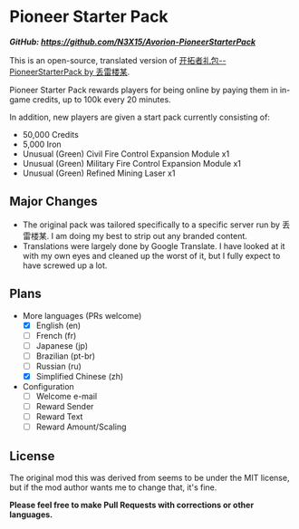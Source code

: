 # Pioneer Starter Pack
***GitHub: https://github.com/N3X15/Avorion-PioneerStarterPack***

This is an open-source, translated version of [开拓者礼包--PioneerStarterPack by 丢雷楼某](https://steamcommunity.com/sharedfiles/filedetails/?id=3441802113).

Pioneer Starter Pack rewards players for being online by paying them in in-game credits, up to 100k every 20 minutes.

In addition, new players are given a start pack currently consisting of:
* 50,000 Credits
* 5,000 Iron
* Unusual (Green) Civil Fire Control Expansion Module x1
* Unusual (Green) Military Fire Control Expansion Module x1
* Unusual (Green) Refined Mining Laser x1

## Major Changes

* The original pack was tailored specifically to a specific server run by 丢雷楼某.  I am doing my best to strip out any branded content.
* Translations were largely done by Google Translate.  I have looked at it with my own eyes and cleaned up the worst of it, but I fully expect to have screwed up a lot.

## Plans

* More languages (PRs welcome)
  * [x] English (en)
  * [ ] French (fr)
  * [ ] Japanese (jp)
  * [ ] Brazilian (pt-br)
  * [ ] Russian (ru)
  * [x] Simplified Chinese (zh)
* Configuration
  * [ ] Welcome e-mail
  * [ ] Reward Sender
  * [ ] Reward Text
  * [ ] Reward Amount/Scaling

## License

The original mod this was derived from seems to be under the MIT license, but if the mod author wants me to change that, it's fine.

**Please feel free to make Pull Requests with corrections or other languages.**